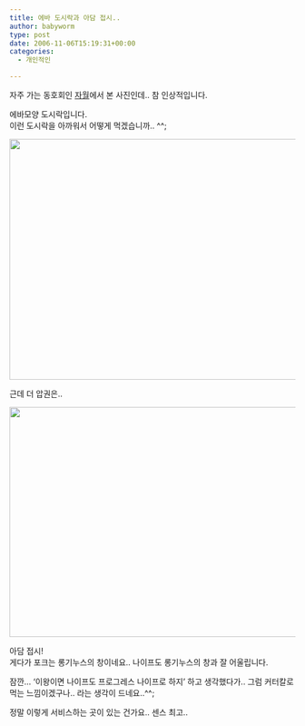 ```yaml
---
title: 에바 도시락과 아담 접시..
author: babyworm
type: post
date: 2006-11-06T15:19:31+00:00
categories:
  - 개인적인

---
```

자주 가는 동호회인 [자월][1]에서 본 사진인데.. 참 인상적입니다. 

에바모양 도시락입니다.  
이런 도시락을 아까워서 어떻게 먹겠습니까.. ^^;

<img loading="lazy" decoding="async" src="https://i0.wp.com/babyworm.net/wordpress/wp-content/uploads/1/cfile3.uf.1611614B4D6A7AAE349B07.jpg?resize=598%2C424" class="aligncenter" width="598" height="424" alt="" data-recalc-dims="1" /> 

근데 더 압권은..

<img loading="lazy" decoding="async" src="https://i0.wp.com/babyworm.net/wordpress/wp-content/uploads/1/cfile9.uf.1203BF534D6A7AAE1F7CFB.jpg?resize=600%2C405" class="aligncenter" width="600" height="405" alt="" data-recalc-dims="1" /> 

아담 접시!  
게다가 포크는 롱기누스의 창이네요.. 나이프도 롱기누스의 창과 잘 어울립니다. 

잠깐&#8230; &#8216;이왕이면 나이프도 프로그레스 나이프로 하지&#8217; 하고 생각했다가.. 그럼 커터칼로 먹는 느낌이겠구나.. 라는 생각이 드네요..^^; 

정말 이렇게 서비스하는 곳이 있는 건가요.. 센스 최고..

 [1]: http://club.shinbiro.com/sbrClub_Go.jsp?sClubUrl=kaiser
